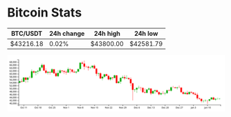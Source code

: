 # Bitcoin Stats

BTC/USDT|24h change|24h high|24h low|
|---|---|---|---|
|$43216.18|0.02%|$43800.00|$42581.79|

<img src="./chart.svg">
